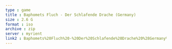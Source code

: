 ```yaml
---
type : game
title : Baphomets Fluch - Der Schlafende Drache (Germany)
size : 2.6 G
format : iso
archive : zip
server : myrient
link2 : Baphomets%20Fluch%20-%20Der%20Schlafende%20Drache%20%28Germany%29
---
```

